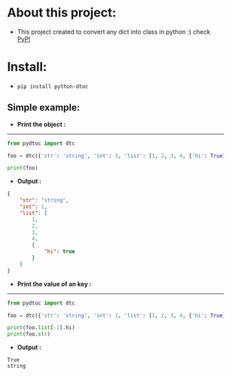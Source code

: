 # About this project:
- This project created to convert any dict into class in python :) check [PyPI](https://pypi.org/project/pydtoc/)


# Install:
- `pip install python-dtoc`


## Simple example:
- <b>Print the object :</b>
---
```python
from pydtoc import dtc

foo = dtc({'str': 'string', 'int': 1, 'list': [1, 2, 3, 4, {'hi': True}]})

print(foo)
```

- <b>Output :</b>
```json
{
    "str": "string",
    "int": 1,
    "list": [
        1,
        2,
        3,
        4,
        {
            "hi": true
        }
    ]
}
```

- <b>Print the value of an key :</b>
---
```python
from pydtoc import dtc

foo = dtc({'str': 'string', 'int': 1, 'list': [1, 2, 3, 4, {'hi': True}]})

print(foo.list[-1].hi)
print(foo.str)
```

- <b>Output :</b>
```
True
string
```
